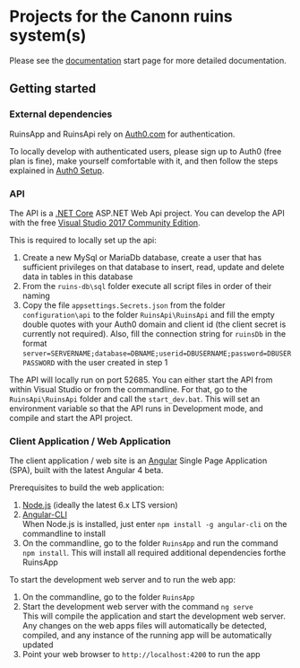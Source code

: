 # Projects for the Canonn ruins system(s)

Please see the [documentation](./docs/index.md) start page for more detailed documentation.

## Getting started

### External dependencies

RuinsApp and RuinsApi rely on [Auth0.com](Auth0.com) for authentication.

To locally develop with authenticated users, please sign up to Auth0 (free plan is fine), make yourself comfortable with it, and then follow the steps explained in [Auth0 Setup](docs/configuration/auth0/auth0-setup.md).

### API

The API is a [.NET Core](https://www.microsoft.com/net/core#windowsvs2015) ASP.NET Web Api project. You can develop the API with the free [Visual Studio 2017 Community Edition](https://www.visualstudio.com/de/vs/visual-studio-2017-rc/).

This is required to locally set up the api:

1. Create a new MySql or MariaDb database, create a user that has sufficient privileges on that database to insert, read, update and delete data in tables in this database
2. From the `ruins-db\sql` folder execute all script files in order of their naming
3. Copy the file `appsettings.Secrets.json` from the folder `configuration\api` to the folder `RuinsApi\RuinsApi` and fill the empty double quotes with your Auth0 domain and client id (the client secret is currently not required). Also, fill the connection string for `ruinsDb` in the format `server=SERVERNAME;database=DBNAME;userid=DBUSERNAME;password=DBUSERPASSWORD` with the user created in step 1

The API will locally run on port 52685.
You can either start the API from within Visual Studio or from the commandline. For that, go to the `RuinsApi\RuinsApi` folder and call the `start_dev.bat`. This will set an environment variable so that the API runs in Development mode, and compile and start the API project.

### Client Application / Web Application

The client application / web site is an [Angular](http://Angular.io) Single Page Application (SPA), built with the latest Angular 4 beta.

Prerequisites to build the web application:
1. [Node.js](https://nodejs.org) (ideally the latest 6.x LTS version)
2. [Angular-CLI](https://cli.angular.io/)  
  When Node.js is installed, just enter `npm install -g angular-cli` on the commandline to install
3. On the commandline, go to the folder `RuinsApp` and run the command `npm install`. 
  This will install all required additional dependencies forthe RuinsApp

To start the development web server and to run the web app:

1. On the commandline, go to the folder `RuinsApp`
2. Start the development web server with the command `ng serve`  
  This will compile the application and start the development web server. Any changes on the web apps files will automatically be detected, compiled, and any instance of the running app will be automatically updated
3. Point your web browser to `http://localhost:4200` to run the app